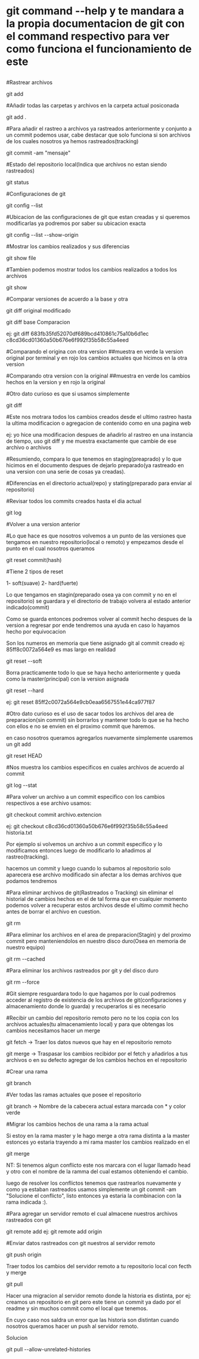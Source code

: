 
##
# git command --help y te mandara a la propia documentacion de git con el command respectivo para ver como funciona el funcionamiento de este
##

#Rastrear archivos

git add <file>

#Añadir todas las carpetas y archivos en la carpeta actual posiconada

git add .

#Para añadir el rastreo a archivos ya rastreados anteriormente y conjunto a un commit podemos usar, cabe destacar que solo funciona si son archivos de los cuales nosotros ya hemos rastreados(tracking)

git commit -am "mensaje"

#Estado del repositorio local(Indica que archivos no estan siendo rastreados)

git status

#Configuraciones de git

git config --list

#Ubicacion de las configuraciones de git que estan creadas y si queremos modificarlas ya podremos por saber su ubicacion exacta

git config --list --show-origin

#Mostrar los cambios realizados y sus diferencias

git show file

#Tambien podemos mostrar todos los cambios realizados a todos los archivos

git show

#Comparar versiones de acuerdo a la base y otra

git diff original modificado

git diff base Comparacion

ej: git diff 683fb35fd52070df689bcd410861c75a10b6d1ec c8cd36cd01360a50b676e6f992f35b58c55a4eed

#Comparando el origina con otra version
##muestra en verde la version original por terminal y en rojo los cambios actuales que hicimos en la otra version

#Comparando otra version con la original
##muestra en verde los cambios hechos en la version y en rojo la original

#Otro dato curioso es que si usamos simplemente

git diff

#Este nos motrara todos los cambios creados desde el ultimo rastreo hasta la ultima modificacion o agregacion de contenido como en una pagina web

ej: yo hice una modificacion despues de añadirlo al rastreo en una instancia de tiempo, uso git diff y me muestra exactamente que cambie de ese archivo o archivos

#Resumiendo, compara lo que tenemos en staging(preaprado) y lo que hicimos en el documento despues de dejarlo preparado(ya rastreado en una version con una serie de cosas ya creadas).

#Diferencias en el directorio actual(repo) y stating(preparado para enviar al repositorio)

#Revisar todos los commits creados hasta el dia actual

git log

#Volver a una version anterior

#Lo que hace es que nosotros volvemos a un punto de las versiones que tengamos en nuestro repositorio(local o remoto) y empezamos desde el punto en el cual nosotros queramos

git reset commit(hash)

#Tiene 2 tipos de reset

1- soft(suave)
2- hard(fuerte)

Lo que tengamos en stagin(preparado osea ya con commit y no en el repositorio) se guardara y el directorio de trabajo volvera al estado anterior indicado(commit)

Como se guarda entonces podremos volver al commit hecho despues de la version a regresar por ende tendremos una ayuda en caso lo hayamos hecho por equivocacion

<hash> Son los numeros en memoria que tiene asignado git al commit creado ej: 85ff8c0072a564e9 es mas largo en realidad

git reset --soft <hash>

Borra practicamente todo lo que se haya hecho anteriormente y queda como la master(principal) con la version asignada

git reset --hard <hash>

ej: git reset 85ff2c0072a564e9cb0eaa6567551e44ca977f87

#Otro dato curioso es el uso de sacar todos los archivos del area de preparacion(sin commit) sin borrarlos y mantener todo lo que se ha hecho con ellos e no se envien en el proximo commit que haremos.

 en caso nosotros queramos agregarlos nuevamente simplemente usaremos un git add

 git reset HEAD

#Nos muestra los cambios especificos en cuales archivos de acuerdo al commit

git log --stat

#Para volver un archivo a un commit especifico con los cambios respectivos a ese archivo usamos:

git checkout commit archivo.extencion

ej: git checkout c8cd36cd01360a50b676e6f992f35b58c55a4eed historia.txt

Por ejemplo si volvemos un archivo a un commit especifico y lo modificamos entonces luego de modificarlo lo añadimos al rastreo(tracking).

 hacemos un commit y luego cuando lo subamos al repositorio solo aparecera ese archivo modificado sin afectar a los demas archivos que podamos tendremos

#Para eliminar archivos de git(Rastreados o Tracking) sin eliminar el historial de cambios hechos en el de tal forma que en cualquier momento podemos volver a recuperar estos archivos desde el ultimo commit hecho antes de borrar el archivo en cuestion.

git rm <file>

#Para eliminar los archivos en el area de preparacion(Stagin) y del proximo commit pero manteniendolos en nuestro disco duro(Osea en memoria de nuestro equipo)

git rm --cached <file>

#Para eliminar los archivos rastreados por git y del disco duro

git rm --force <file>

#Git siempre resguardara todo lo que hagamos por lo cual podremos acceder al registro de existencia de los archivos de git(configuraciones y almacenamiento donde lo guarda) y recuperarlos si es necesario

#Recibir un cambio del repositorio remoto pero no te los copia con los archivos actuales(tu almacenamiento local) y para que obtengas los cambios necesitamos hacer un merge

git fetch -> Traer los datos nuevos que hay en el repositorio remoto

git merge -> Traspasar los cambios recibidor por el fetch y añadirlos a tus archivos o en su defecto agregar de los cambios hechos en el repositorio

#Crear una rama

git branch <nombre>

#Ver todas las ramas actuales que posee el repositorio

git branch -> Nombre de la cabecera actual estara marcada con * y color verde

#Migrar los cambios hechos de una rama a la rama actual

Si estoy en la rama master y le hago merge a otra rama distinta a la master estonces yo estaria trayendo a mi rama master los cambios realizado en el

git merge <rama>

NT: Si tenemos algun conflicto este nos marcara con el lugar llamado head y otro con el nombre de la ramma del cual estamos obteniendo el cambio.

luego de resolver los conflictos tenemos que rastrearlos nuevamente y como ya estaban rastreados usamos simplemente un git commit -am "Solucione el conflicto", listo entonces ya estaria la combinacion con la rama indicada :).

#Para agregar un servidor remoto el cual almacene nuestros archivos rastreados con git

git remote add <alias> <url> ej: git remote add origin <url>

#Enviar datos rastreados con git nuestros al servidor remoto

git push origin <rama>

Traer todos los cambios del servidor remoto a tu repositorio local con fecth y merge

git pull <NombreOrigen> <Rama>

Hacer una migracion al servidor remoto donde la historia es distinta, por ej: creamos un repositorio en git pero este tiene un commit ya dado por el readme y sin muchos commit como el local que tenemos.

En cuyo caso nos saldra un error que las historia son distintan cuando nosotros queramos hacer un push al servidor remoto.

Solucion

git pull <origin> <master> --allow-unrelated-histories
